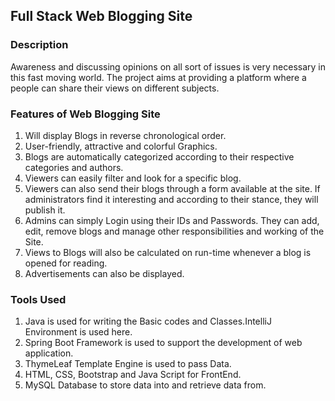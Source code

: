 <h2>Full Stack Web Blogging Site</h2>
<h3>Description</h3>
Awareness and discussing opinions on all sort of issues is very necessary in this fast moving world. The project aims at providing a platform where a people can share their views on different subjects.
<h3>Features of Web Blogging Site</h3>
<ol>
 <li>Will display Blogs in reverse chronological order.</li>
 <li>User-friendly, attractive and colorful Graphics.</li>
 <li>Blogs are automatically categorized according to their respective categories and authors.</li>
 <li>Viewers can easily filter and look for a specific blog.</li>
 <li>Viewers can also send their blogs through a form available at the site. If administrators find it interesting and according to their stance, they will publish it.</li>
 <li>Admins can simply Login using their IDs and Passwords. They can add, edit, remove blogs and manage other responsibilities and working of the Site.</li>
 <li>Views to Blogs will also be calculated on run-time whenever a blog is opened for reading.</li>
 <li>Advertisements can also be displayed.</li>
               
</ol>

<h3>Tools Used</h3>
<ol>
 <li>Java is used for writing the Basic codes and Classes.IntelliJ Environment is used here.</li>
 <li>Spring Boot Framework is used to support the development of web application.</li>
 <li>ThymeLeaf Template Engine is used to pass Data.</li>
 <li>HTML, CSS, Bootstrap and Java Script for FrontEnd.</li>
 <li>MySQL Database to store data into and retrieve data from.</li>
</ol>
